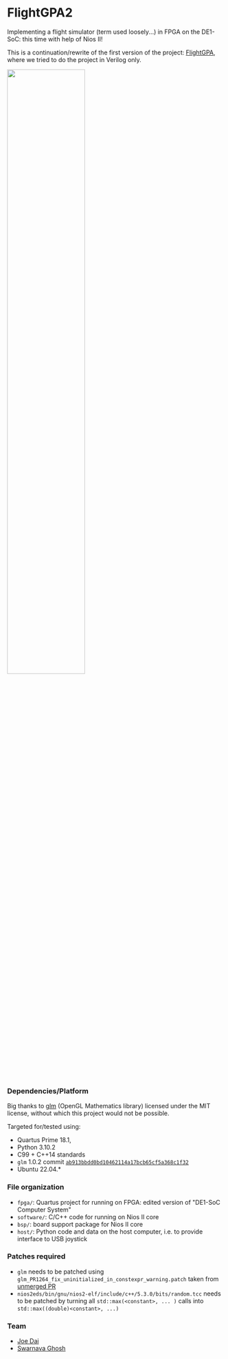 # FlightGPA2
Implementing a flight simulator (term used loosely...) in FPGA on the DE1-SoC: this time with help of Nios II! 

This is a continuation/rewrite of the first version of the project: [FlightGPA](https://github.com/jdtech3/FlightGPA),
where we tried to do the project in Verilog only.

<img src="https://github.com/jdtech3/FlightGPA2/assets/8998191/5d7bf9bb-779a-4e93-9488-3969b0ccf37e" width="60%">

### Dependencies/Platform

Big thanks to [glm](https://github.com/g-truc/glm) (OpenGL Mathematics library) licensed under the MIT license, without which this project would not be possible.

Targeted for/tested using:
  * Quartus Prime 18.1,
  * Python 3.10.2
  * C99 + C++14 standards
  * `glm` 1.0.2 commit [`ab913bbdd0bd10462114a17bcb65cf5a368c1f32`](https://github.com/g-truc/glm/tree/ab913bbdd0bd10462114a17bcb65cf5a368c1f32)
  * Ubuntu 22.04.*

### File organization

  * `fpga/`: Quartus project for running on FPGA: edited version of "DE1-SoC Computer System"
  * `software/`: C/C++ code for running on Nios II core
  * `bsp/`: board support package for Nios II core
  * `host/`: Python code and data on the host computer, i.e. to provide interface to USB joystick

### Patches required

  * `glm` needs to be patched using `glm_PR1264_fix_uninitialized_in_constexpr_warning.patch` taken from [unmerged PR](https://github.com/g-truc/glm/pull/1264)
  * `nios2eds/bin/gnu/nios2-elf/include/c++/5.3.0/bits/random.tcc` needs to be patched by turning all `std::max(<constant>, ... )` calls into `std::max((double)<constant>, ...)`

### Team

  * [Joe Dai](https://github.com/jdtech3/)
  * [Swarnava Ghosh](https://github.com/swarnavaghosh04/)
